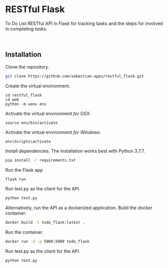 # RESTful Flask

To Do List RESTful API in Flask for tracking tasks and the steps for involved in completing tasks.


<br />

## Installation

Clone the repository.

```bash
git clone https://github.com/sebastian-apps/restful_flask.git
```

Create the virtual environment.

```
cd restful_flask
cd web
python -m venv env
```

Activate the virtual environment <i>for OSX</i>.

```
source env/bin/activate
```

Activate the virtual environment <i>for Windows</i>.

```
env\Scripts\activate
```

Install dependencies. The installation works best with Python 3.7.7.

```bash
pip install -r requirements.txt
```

Run the Flask app

```bash
flask run
```

Run test.py as the client for the API.

```bash
python test.py
```

Alternatively, run the API as a dockerized application. 
Build the docker container:

```bash
docker build -t todo_flask:latest .
```

Run the container.

```bash
docker run -d -p 5000:5000 todo_flask
```

Run test.py as the client for the API.

```bash
python test.py
```


